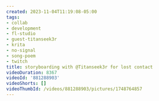 ```yaml
---
created: 2023-11-04T11:19:08-05:00
tags:
- collab
- development
- fl-studio
- guest-titanseek3r
- krita
- no-signal
- song-poem
- twitch
title: storyboarding with @Titanseek3r for lost contact
videoDuration: 8367
videoId: '881288903'
videoShorts: []
videoThumbId: /videos/881288903/pictures/1748764857
---
```

